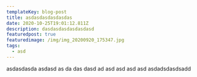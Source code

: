 ```yaml
---
templateKey: blog-post
title: asdasdasdasdasdas
date: 2020-10-25T19:01:12.811Z
description: dasdasdasdasdasdasd
featuredpost: true
featuredimage: /img/img_20200920_175347.jpg
tags:
  - asd
---
```

asdasdasda asdasd as da das dasd ad asd asd asd asd asdadsdasdsadd